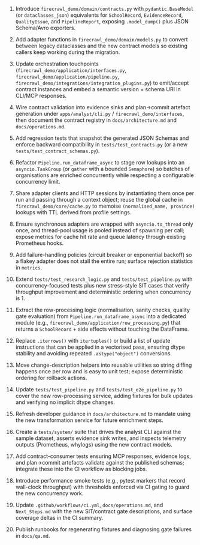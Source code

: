 1. Introduce `firecrawl_demo/domain/contracts.py` with `pydantic.BaseModel` (or `dataclasses_json`) equivalents for `SchoolRecord`, `EvidenceRecord`, `QualityIssue`, and `PipelineReport`, exposing `.model_dump()` plus JSON Schema/Avro exporters.
2. Add adapter functions in `firecrawl_demo/domain/models.py` to convert between legacy dataclasses and the new contract models so existing callers keep working during the migration.
3. Update orchestration touchpoints (`firecrawl_demo/application/interfaces.py`, `firecrawl_demo/application/pipeline.py`, `firecrawl_demo/integrations/integration_plugins.py`) to emit/accept contract instances and embed a semantic version + schema URI in CLI/MCP responses.
4. Wire contract validation into evidence sinks and plan→commit artefact generation under `apps/analyst/cli.py` / `firecrawl_demo/interfaces`, then document the contract registry in `docs/architecture.md` and `docs/operations.md`.
5. Add regression tests that snapshot the generated JSON Schemas and enforce backward compatibility in `tests/test_contracts.py` (or a new `tests/test_contract_schemas.py`).

6. Refactor `Pipeline.run_dataframe_async` to stage row lookups into an `asyncio.TaskGroup` (or `gather` with a bounded `Semaphore`) so batches of organisations are enriched concurrently while respecting a configurable concurrency limit.
7. Share adapter clients and HTTP sessions by instantiating them once per run and passing through a context object; reuse the global cache in `firecrawl_demo/core/cache.py` to memoise `(normalised_name, province)` lookups with TTL derived from profile settings.
8. Ensure synchronous adapters are wrapped with `asyncio.to_thread` only once, and thread-pool usage is pooled instead of spawning per call; expose metrics for cache hit rate and queue latency through existing Prometheus hooks.
9. Add failure-handling policies (circuit breaker or exponential backoff) so a flakey adapter does not stall the entire run; surface rejection statistics in `metrics`.
10. Extend `tests/test_research_logic.py` and `tests/test_pipeline.py` with concurrency-focused tests plus new stress-style SIT cases that verify throughput improvement and deterministic ordering when concurrency is 1.

11. Extract the row-processing logic (normalisation, sanity checks, quality gate evaluation) from `Pipeline.run_dataframe_async` into a dedicated module (e.g., `firecrawl_demo/application/row_processing.py`) that returns a `SchoolRecord` + side effects without touching the DataFrame.
12. Replace `.iterrows()` with `itertuples()` or build a list of update instructions that can be applied in a vectorised pass, ensuring dtype stability and avoiding repeated `.astype("object")` conversions.
13. Move change-description helpers into reusable utilities so string diffing happens once per row and is easy to unit test; expose deterministic ordering for rollback actions.
14. Update `tests/test_pipeline.py` and `tests/test_e2e_pipeline.py` to cover the new row-processing service, adding fixtures for bulk updates and verifying no implicit dtype changes.
15. Refresh developer guidance in `docs/architecture.md` to mandate using the new transformation service for future enrichment steps.

16. Create a `tests/system/` suite that drives the analyst CLI against the sample dataset, asserts evidence sink writes, and inspects telemetry outputs (Prometheus, whylogs) using the new contract models.
17. Add contract-consumer tests ensuring MCP responses, evidence logs, and plan→commit artefacts validate against the published schemas; integrate these into the CI workflow as blocking jobs.
18. Introduce performance smoke tests (e.g., pytest markers that record wall-clock throughput) with thresholds enforced via CI gating to guard the new concurrency work.
19. Update `.github/workflows/ci.yml`, `docs/operations.md`, and `Next_Steps.md` with the new SIT/contract gate descriptions, and surface coverage deltas in the CI summary.
20. Publish runbooks for regenerating fixtures and diagnosing gate failures in `docs/qa.md`.
